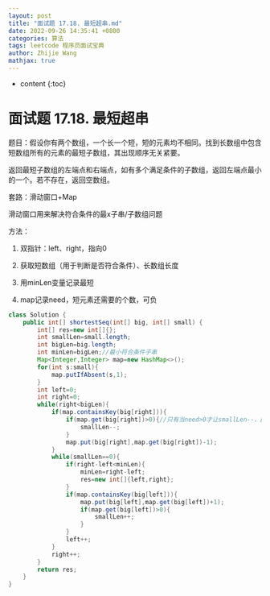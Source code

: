 ```yaml
---
layout: post
title: "面试题 17.18. 最短超串.md"
date: 2022-09-26 14:35:41 +0800
categories: 算法
tags: leetcode 程序员面试宝典
author: Zhijie Wang
mathjax: true
---
```



* content
{:toc}














# 面试题 17.18. 最短超串

题目：假设你有两个数组，一个长一个短，短的元素均不相同。找到长数组中包含短数组所有的元素的最短子数组，其出现顺序无关紧要。

返回最短子数组的左端点和右端点，如有多个满足条件的子数组，返回左端点最小的一个。若不存在，返回空数组。

套路：滑动窗口+Map

滑动窗口用来解决符合条件的最x子串/子数组问题

方法：

1. 双指针：left、right，指向0

1. 获取短数组（用于判断是否符合条件）、长数组长度

1. 用minLen变量记录最短

1. map记录need，短元素还需要的个数，可负

```java
class Solution {
    public int[] shortestSeq(int[] big, int[] small) {
        int[] res=new int[]{};
        int smallLen=small.length;
        int bigLen=big.length;
        int minLen=bigLen;//最小符合条件子串
        Map<Integer,Integer> map=new HashMap<>();
        for(int s:small){
            map.putIfAbsent(s,1);
        }
        int left=0;
        int right=0;
        while(right<bigLen){
            if(map.containsKey(big[right])){
                if(map.get(big[right])>0){//只有当need>0才让smallLen--，因为再减就减到其它了，如1123，123
                    smallLen--;
                }
                map.put(big[right],map.get(big[right])-1);
            }
            while(smallLen==0){
                if(right-left<minLen){
                    minLen=right-left;
                    res=new int[]{left,right};
                }
                if(map.containsKey(big[left])){
                    map.put(big[left],map.get(big[left])+1);
                    if(map.get(big[left])>0){
                        smallLen++;
                    }
                }
                left++;
            }
            right++;
        }
        return res;
    }
}
```



